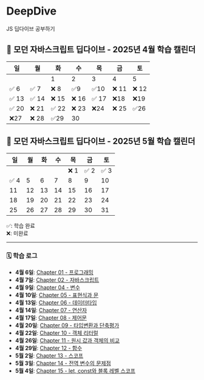# DeepDive

JS 딥다이브 공부하기

## 📘 모던 자바스크립트 딥다이브 - 2025년 4월 학습 캘린더

| 일    | 월    | 화    | 수    | 목    | 금    | 토    |
| ----- | ----- | ----- | ----- | ----- | ----- | ----- |
|       |       | 1     | 2     | 3     | 4     | 5     |
| ✅ 6  | ✅ 7  | ❌ 8  | ✅9   | ✅10  | ❌ 11 | ❌ 12 |
| ✅ 13 | ✅ 14 | ❌ 15 | ❌ 16 | ✅ 17 | ❌18  | ❌19  |
| ✅ 20 | ❌ 21 | ✅ 22 | ❌ 23 | ❌24  | ❌ 25 | ✅26  |
| ❌27  | ❌ 28 | ✅29  | 30    |       |       |       |

## 📘 모던 자바스크립트 딥다이브 - 2025년 5월 학습 캘린더

| 일   | 월  | 화  | 수  | 목   | 금   | 토   |
| ---- | --- | --- | --- | ---- | ---- | ---- |
|      |     |     |     | ❌ 1 | ✅ 2 | ✅ 3 |
| ✅ 4 | 5   | 6   | 7   | 8    | 9    | 10   |
| 11   | 12  | 13  | 14  | 15   | 16   | 17   |
| 18   | 19  | 20  | 21  | 22   | 23   | 24   |
| 25   | 26  | 27  | 28  | 29   | 30   | 31   |

✅: 학습 완료  
❌: 미완료

---

### 🗓️ 학습 로그

- **4월 6일**: [Chapter 01 - 프로그래밍](1장%20프로그래밍/Programming.md)
- **4월 7일**: [Chapter 02 - 자바스크립트](2장%20자바스크립트/Javascript.md)
- **4월 9일**: [Chapter 04 - 변수](4장%20변수/Variable.md)
- **4월 10일**: [Chapter 05 - 표현식과 문](5장%20표현식과%20문/expression.md)
- **4월 13일**: [Chapter 06 - 데이터타입](6장%20데이터타입/datatype.md)
- **4월 14일**: [Chapter 07 - 연산자](7장%20연산자/operator.md)
- **4월 17일**: [Chapter 08 - 제어문](8장%20제어문/control_statement.md)
- **4월 20일**: [Chapter 09 - 타입변환과 단축평가](9장%20타입변환과단축평가/js-type-coercion.md)
- **4월 22일**: [Chapter 10 - 객체 리터럴](10장%20객체%20리터럴/js_object_notes.md)
- **4월 26일**: [Chapter 11 - 원시 값과 객체의 비교](11장%20원시%20값과%20객체의%20비교/js-value-types.md)
- **4월 29일**: [Chapter 12 - 함수](12장%20함수/function.md)
- **5월 2일**: [Chapter 13 - 스코프](13장%20스코프/scope.md)
- **5월 3일**: [Chapter 14 - 전역 변수의 문제점](14장%20전역%20변수의%20문제점/global-variable-problems.md)
- **5월 4일**: [Chapter 15 - let, const와 블록 레벨 스코프](15장%20let%20const와%20블록%20레벨%20스코프/let-const-block-scope.md)
